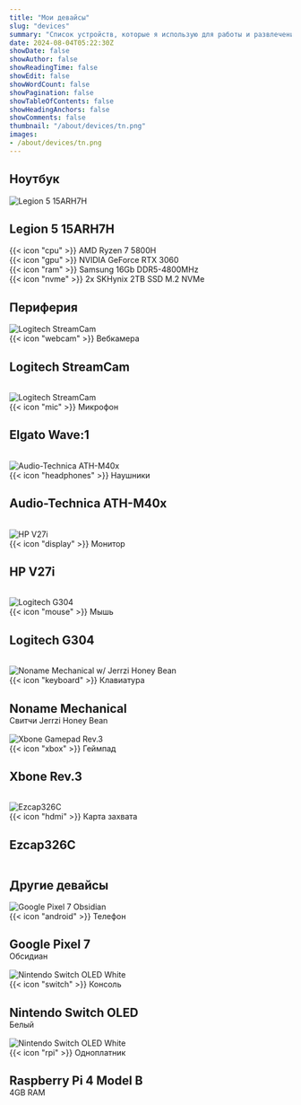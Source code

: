 ```yaml
---
title: "Мои девайсы"
slug: "devices"
summary: "Список устройств, которые я использую для работы и развлечений."
date: 2024-08-04T05:22:30Z
showDate: false
showAuthor: false
showReadingTime: false
showEdit: false
showWordCount: false
showPagination: false
showTableOfContents: false
showHeadingAnchors: false
showComments: false
thumbnail: "/about/devices/tn.png"
images:
- /about/devices/tn.png
---
```

<style>
.grid {
    display: grid !important;
    gap: 1rem !important;
}
img {
    margin-top: 0 !important;
    margin-bottom: 0 !important;
}
.mb-0 {
    margin-bottom: 0 !important;
}
</style>

<section class="space-y-8">
  <h2 class="text-2xl font-extrabold text-neutral-900 dark:text-neutral">Ноутбук</h2>
  <div class="flex max-w-prose items-center rounded-md border border-neutral-200 bg-white p-4 shadow dark:border-neutral-700 dark:bg-neutral-800">
    <div class="flex-none pe-4">
      <img src="/about/devices/img/15ARH7H.webp" alt="Legion 5 15ARH7H" class="w-24 rounded-md">
    </div>
    <div>
      <h2 class="text-xl mt-0 font-semibold text-neutral-800 dark:text-neutral">Legion 5 15ARH7H</h2>
      <div class="mt-2 pl-5 text-sm text-neutral-600 dark:text-neutral-400">
        {{< icon "cpu" >}} AMD Ryzen 7 5800H</br>
        {{< icon "gpu" >}} NVIDIA GeForce RTX 3060</br>
        {{< icon "ram" >}} Samsung 16Gb DDR5-4800MHz</br>
        {{< icon "nvme" >}} 2x SKHynix 2TB SSD M.2 NVMe
      </div>
    </div>
  </div>

  <div>
    <h2 class="text-2xl font-extrabold text-neutral-900 dark:text-neutral">Периферия</h2>
    <div class="mt-4 grid grid-cols-1 gap-4 md:grid-cols-2">
      <div class="flex max-w-prose items-center rounded-md border border-neutral-200 bg-white p-4 shadow dark:border-neutral-700 dark:bg-neutral-800">
        <div class="flex-none pe-4">
          <img src="/about/devices/img/streamcam.webp" alt="Logitech StreamCam" class="w-24 rounded-md">
        </div>
        <div>
          <div class="mt-2 list-disc pl-5 text-sm text-neutral-600 dark:text-neutral-400">{{< icon "webcam" >}} Вебкамера</div>
          <h2 class="text-xl mt-0 font-semibold text-neutral-800 dark:text-neutral">Logitech StreamCam</h2>
        </div>
      </div>
      <div class="flex max-w-prose items-center rounded-md border border-neutral-200 bg-white p-4 shadow dark:border-neutral-700 dark:bg-neutral-800">
        <div class="flex-none pe-4">
          <img src="/about/devices/img/wave1.webp" alt="Logitech StreamCam" class="w-24 rounded-md">
        </div>
        <div>
          <div class="mt-2 list-disc pl-5 text-sm text-neutral-600 dark:text-neutral-400">{{< icon "mic" >}} Микрофон</div>
          <h2 class="text-xl mt-0 font-semibold text-neutral-800 dark:text-neutral">Elgato Wave:1</h2>
        </div>
      </div>
      <div class="flex max-w-prose items-center rounded-md border border-neutral-200 bg-white p-4 shadow dark:border-neutral-700 dark:bg-neutral-800">
        <div class="flex-none pe-4">
          <img src="/about/devices/img/ath-m40x.webp" alt="Audio-Technica ATH-M40x" class="w-24 rounded-md">
        </div>
        <div>
          <div class="mt-2 list-disc pl-5 text-sm text-neutral-600 dark:text-neutral-400">{{< icon "headphones" >}} Наушники</div>
          <h2 class="text-xl mt-0 font-semibold text-neutral-800 dark:text-neutral">Audio-Technica ATH-M40x</h2>
        </div>
      </div>
      <div class="flex max-w-prose items-center rounded-md border border-neutral-200 bg-white p-4 shadow dark:border-neutral-700 dark:bg-neutral-800">
        <div class="flex-none pe-4">
          <img src="/about/devices/img/v27i.webp" alt="HP V27i" class="w-24 rounded-md">
        </div>
        <div>
          <div class="mt-2 list-disc pl-5 text-sm text-neutral-600 dark:text-neutral-400">{{< icon "display" >}} Монитор</div>
          <h2 class="text-xl mt-0 font-semibold text-neutral-800 dark:text-neutral">HP V27i</h2>
        </div>
      </div>
      <div class="flex max-w-prose items-center rounded-md border border-neutral-200 bg-white p-4 shadow dark:border-neutral-700 dark:bg-neutral-800">
        <div class="flex-none pe-4">
          <img src="/about/devices/img/g304.webp" alt="Logitech G304" class="w-24 rounded-md">
        </div>
        <div>
          <div class="mt-2 list-disc pl-5 text-sm text-neutral-600 dark:text-neutral-400">{{< icon "mouse" >}} Мышь</div>
          <h2 class="text-xl mt-0 font-semibold text-neutral-800 dark:text-neutral">Logitech G304</h2>
        </div>
      </div>
      <div class="flex max-w-prose items-center rounded-md border border-neutral-200 bg-white p-4 shadow dark:border-neutral-700 dark:bg-neutral-800">
        <div class="flex-none pe-4">
          <img src="/about/devices/img/generic-keyboard.webp" alt="Noname Mechanical w/ Jerrzi Honey Bean" class="w-24 rounded-md">
        </div>
        <div>
          <div class="mt-2 pl-5 text-sm text-neutral-600 dark:text-neutral-400">{{< icon "keyboard" >}} Клавиатура</div>
          <h2 class="text-xl mt-0 font-semibold text-neutral-800 dark:text-neutral mb-0">Noname Mechanical</h2>
          <div class="mt-2 pl-5 text-sm text-neutral-600 dark:text-neutral-400">Свитчи Jerrzi Honey Bean</div>
        </div>
      </div>
      <div class="flex max-w-prose items-center rounded-md border border-neutral-200 bg-white p-4 shadow dark:border-neutral-700 dark:bg-neutral-800">
        <div class="flex-none pe-4">
          <img src="/about/devices/img/xbone-gamepad-rev3.webp" alt="Xbone Gamepad Rev.3" class="w-24 rounded-md">
        </div>
        <div>
          <div class="mt-2 pl-5 text-sm text-neutral-600 dark:text-neutral-400">{{< icon "xbox" >}} Геймпад</div>
          <h2 class="text-xl mt-0 font-semibold text-neutral-800 dark:text-neutral">Xbone Rev.3</h2>
        </div>
      </div>
      <div class="flex max-w-prose items-center rounded-md border border-neutral-200 bg-white p-4 shadow dark:border-neutral-700 dark:bg-neutral-800">
        <div class="flex-none pe-4">
          <img src="/about/devices/img/ezcap326c.webp" alt="Ezcap326C" class="w-24 rounded-md">
        </div>
        <div>
          <div class="mt-2 pl-5 text-sm text-neutral-600 dark:text-neutral-400">{{< icon "hdmi" >}} Карта захвата</div>
          <h2 class="text-xl mt-0 font-semibold text-neutral-800 dark:text-neutral">Ezcap326C</h2>
        </div>
      </div>
    </div>
  </div>

  <div>
    <h2 class="text-2xl font-extrabold text-neutral-900 dark:text-neutral">Другие девайсы</h2>
    <div class="mt-4 grid grid-cols-1 gap-4 md:grid-cols-3">
      <div class="flex max-w-prose items-center rounded-md border border-neutral-200 bg-white p-4 shadow dark:border-neutral-700 dark:bg-neutral-800">
        <div class="flex-none pe-4">
          <img src="/about/devices/img/pixel7.webp" alt="Google Pixel 7 Obsidian" class="w-24 rounded-md">
        </div>
        <div>
          <div class="mt-2 pl-5 text-sm text-neutral-600 dark:text-neutral-400">{{< icon "android" >}} Телефон</div>
          <h2 class="text-xl mt-0 font-semibold text-neutral-800 dark:text-neutral mb-0">Google Pixel 7</h2>
          <div class="mt-2 pl-5 text-sm text-neutral-600 dark:text-neutral-400">Обсидиан</div>
        </div>
      </div>
      <div class="flex max-w-prose items-center rounded-md border border-neutral-200 bg-white p-4 shadow dark:border-neutral-700 dark:bg-neutral-800">
        <div class="flex-none pe-4">
          <img src="/about/devices/img/sw-oled-w.webp" alt="Nintendo Switch OLED White" class="w-24 rounded-md">
        </div>
        <div>
          <div class="mt-2 pl-5 text-sm text-neutral-600 dark:text-neutral-400">{{< icon "switch" >}} Консоль</div>
          <h2 class="text-xl mt-0 font-semibold text-neutral-800 dark:text-neutral mb-0">Nintendo Switch OLED</h2>
          <div class="mt-2 pl-5 text-sm text-neutral-600 dark:text-neutral-400">Белый</div>
        </div>
      </div>
      <div class="flex max-w-prose items-center rounded-md border border-neutral-200 bg-white p-4 shadow dark:border-neutral-700 dark:bg-neutral-800">
        <div class="flex-none pe-4">
          <img src="/about/devices/img/rpi4b.webp" alt="Nintendo Switch OLED White" class="w-24 rounded-md">
        </div>
        <div>
          <div class="mt-2 pl-5 text-sm text-neutral-600 dark:text-neutral-400">{{< icon "rpi" >}} Одноплатник</div>
          <h2 class="text-xl mt-0 font-semibold text-neutral-800 dark:text-neutral mb-0">Raspberry Pi 4 Model B</h2>
          <div class="mt-2 pl-5 text-sm text-neutral-600 dark:text-neutral-400">4GB RAM</div>
        </div>
      </div>
    </div>
  </div>
</section>